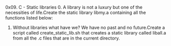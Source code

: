 0x09. C - Static libraries
0. A library is not a luxury but one of the necessities of life.Create the static library libmy.a containing all the functions listed below:

1. Without libraries what have we? We have no past and no future.Create a script called create_static_lib.sh that creates a static library called liball.a from all the .c files that are in the current directory.
